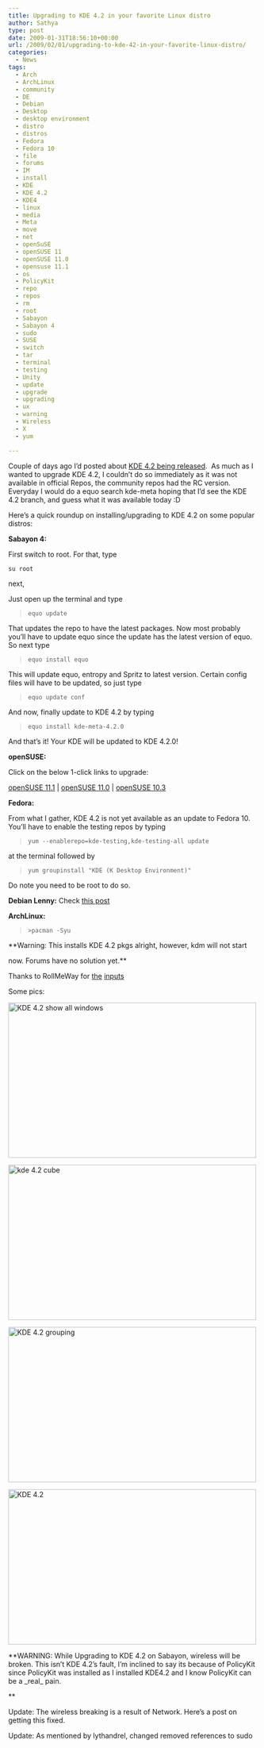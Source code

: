 ```yaml
---
title: Upgrading to KDE 4.2 in your favorite Linux distro
author: Sathya
type: post
date: 2009-01-31T18:56:10+00:00
url: /2009/02/01/upgrading-to-kde-42-in-your-favorite-linux-distro/
categories:
  - News
tags:
  - Arch
  - ArchLinux
  - community
  - DE
  - Debian
  - Desktop
  - desktop environment
  - distro
  - distros
  - Fedora
  - Fedora 10
  - file
  - forums
  - IM
  - install
  - KDE
  - KDE 4.2
  - KDE4
  - linux
  - media
  - Meta
  - move
  - net
  - openSuSE
  - openSUSE 11
  - openSUSE 11.0
  - opensuse 11.1
  - os
  - PolicyKit
  - repo
  - repos
  - rm
  - root
  - Sabayon
  - Sabayon 4
  - sudo
  - SUSE
  - switch
  - tar
  - terminal
  - testing
  - Unity
  - update
  - upgrade
  - upgrading
  - ux
  - warning
  - Wireless
  - X
  - yum

---
```

Couple of days ago I&#8217;d posted about [KDE 4.2 being released][1].  As much as I wanted to upgrade KDE 4.2, I couldn&#8217;t do so immediately as it was not available in official Repos, the community repos had the RC version. Everyday I would do a equo search kde-meta hoping that I&#8217;d see the KDE 4.2 branch, and guess what it was available today :D

<!--more-->Here&#8217;s a quick roundup on installing/upgrading to KDE 4.2 on some popular distros:

**Sabayon 4:**

First switch to root. For that, type
  
`su root`
  
next,
  
Just open up the terminal and type

> `equo update`

That updates the repo to have the latest packages. Now most probably you&#8217;ll have to update equo since the update has the latest version of equo. So next type

> `equo install equo`

This will update equo, entropy and Spritz to latest version. Certain config files will have to be updated, so just type

> `equo update conf`

And now, finally update to KDE 4.2 by typing

> `equo install kde-meta-4.2.0`

And that&#8217;s it! Your KDE will be updated to KDE 4.2.0!

**openSUSE:**

Click on the below 1-click links to upgrade:
  
[openSUSE 11.1][2] | [openSUSE 11.0][3] | [openSUSE 10.3][4]

**Fedora:**

From what I gather, KDE 4.2 is not yet available as an update to Fedora 10.  You&#8217;ll have to enable the testing repos by typing

> `yum --enablerepo=kde-testing,kde-testing-all update`

at the terminal followed by

> `yum groupinstall "KDE (K Desktop Environment)"`

Do note you need to be root to do so.

**Debian Lenny:** Check [this post][5]

**ArchLinux:**

> `>pacman -Syu`

**Warning: This installs KDE 4.2 pkgs alright, however, kdm will not start
  
now. Forums have no solution yet.** 

Thanks to RollMeWay for [the][6] [inputs][7]

Some pics:

[<img src="http://farm4.static.flickr.com/3454/3242040790_e85b436280.jpg" alt="KDE 4.2 show all windows" width="500" height="313" />][8]

[<img src="http://farm4.static.flickr.com/3260/3241207261_7ea9753114.jpg" alt="kde 4.2 cube" width="500" height="313" />][9]

[<img src="http://farm4.static.flickr.com/3489/3241206137_71e738408f.jpg" alt="KDE 4.2 grouping" width="500" height="313" />][10]

[<img src="http://farm4.static.flickr.com/3308/3241205429_fd2b87786b.jpg" alt="KDE 4.2" width="500" height="313" />][11]

**WARNING: While Upgrading to KDE 4.2 on Sabayon, wireless will be broken. This isn&#8217;t KDE 4.2&#8217;s fault, I&#8217;m inclined to say its because of PolicyKit since PolicyKit was installed as I installed KDE4.2 and I know PolicyKit can be a \_real\_ pain.
  
** 

Update: The wireless breaking is a result of Network. Here&#8217;s a post on getting this fixed.

Update: As mentioned by lythandrel, changed removed references to sudo

 [1]: http://sathyasays.com/2009/01/28/drum-roll-please-kde-42-is-released/
 [2]: http://download.opensuse.org/repositories/KDE:/KDE4:/Factory:/Desktop/openSUSE_11.1/KDE4-DEFAULT.ymp
 [3]: http://download.opensuse.org/repositories/KDE:/KDE4:/Factory:/Desktop/openSUSE_11.0/KDE4-DEFAULT.ymp
 [4]: http://download.opensuse.org/repositories/KDE:/KDE4:/Factory:/Desktop/openSUSE_10.3/KDE4-DEFAULT.ymp
 [5]: http://linuxsaga.com/guide/kde-42-in-debian-testing-lenny
 [6]: http://sathyasays.com/2009/02/01/upgrading-to-kde-42-in-your-favorite-linux-distro/comment-page-1/#comment-24047
 [7]: http://sathyasays.com/2009/02/01/upgrading-to-kde-42-in-your-favorite-linux-distro/comment-page-1/#comment-24063
 [8]: http://www.flickr.com/photos/sathyabhat/3242040790/
 [9]: http://www.flickr.com/photos/sathyabhat/3241207261/
 [10]: http://www.flickr.com/photos/sathyabhat/3241206137/
 [11]: http://www.flickr.com/photos/sathyabhat/3241205429/